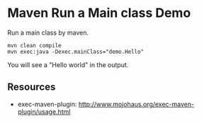 Maven Run a Main class Demo
===========================

Run a main class by maven.

```
mvn clean compile
mvn exec:java -Dexec.mainClass="demo.Hello"
```

You will see a "Hello world" in the output.

## Resources

- exec-maven-plugin: <http://www.mojohaus.org/exec-maven-plugin/usage.html>

